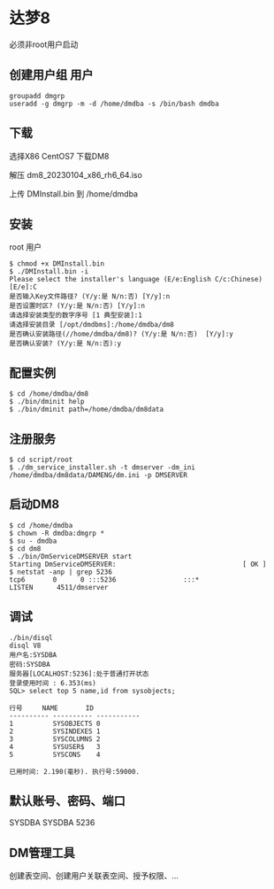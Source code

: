 # 达梦8 

必须非root用户启动

## 创建用户组 用户

```shell
groupadd dmgrp
useradd -g dmgrp -m -d /home/dmdba -s /bin/bash dmdba
```

## 下载

选择X86 CentOS7 下载DM8

解压 dm8_20230104_x86_rh6_64.iso

上传 DMInstall.bin 到 /home/dmdba

## 安装

root 用户

```shell
$ chmod +x DMInstall.bin
$ ./DMInstall.bin -i
Please select the installer's language (E/e:English C/c:Chinese) [E/e]:C
是否输入Key文件路径? (Y/y:是 N/n:否) [Y/y]:n
是否设置时区? (Y/y:是 N/n:否) [Y/y]:n
请选择安装类型的数字序号 [1 典型安装]:1
请选择安装目录 [/opt/dmdbms]:/home/dmdba/dm8
是否确认安装路径(//home/dmdba/dm8)? (Y/y:是 N/n:否)  [Y/y]:y
是否确认安装? (Y/y:是 N/n:否):y
```

## 配置实例

```shell
$ cd /home/dmdba/dm8
$ ./bin/dminit help
$ ./bin/dminit path=/home/dmdba/dm8data
```

## 注册服务

```shell
$ cd script/root
$ ./dm_service_installer.sh -t dmserver -dm_ini /home/dmdba/dm8data/DAMENG/dm.ini -p DMSERVER
```

## 启动DM8

```shell
$ cd /home/dmdba
$ chown -R dmdba:dmgrp *
$ su - dmdba
$ cd dm8
$ ./bin/DmServiceDMSERVER start
Starting DmServiceDMSERVER:                                [ OK ]
$ netstat -anp | grep 5236
tcp6       0      0 :::5236                 :::*                    LISTEN      4511/dmserver
```

## 调试

```shell
./bin/disql
disql V8
用户名:SYSDBA
密码:SYSDBA
服务器[LOCALHOST:5236]:处于普通打开状态
登录使用时间 : 6.353(ms)
SQL> select top 5 name,id from sysobjects;

行号     NAME       ID         
---------- ---------- -----------
1          SYSOBJECTS 0
2          SYSINDEXES 1
3          SYSCOLUMNS 2
4          SYSUSER$   3
5          SYSCONS    4

已用时间: 2.190(毫秒). 执行号:59000.

```

## 默认账号、密码、端口

SYSDBA SYSDBA 5236

## DM管理工具

创建表空间、创建用户关联表空间、授予权限、...

